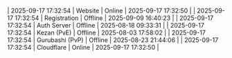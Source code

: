 | 2025-09-17 17:32:54 | Website | Online | 2025-09-17 17:32:50 |
| 2025-09-17 17:32:54 | Registration | Offline | 2025-09-09 16:40:23 |
| 2025-09-17 17:32:54 | Auth Server | Offline | 2025-08-18 09:33:31 |
| 2025-09-17 17:32:54 | Kezan (PvE) | Offline | 2025-08-03 17:58:02 |
| 2025-09-17 17:32:54 | Gurubashi (PvP) | Offline | 2025-08-23 21:44:06 |
| 2025-09-17 17:32:54 | Cloudflare | Online | 2025-09-17 17:32:50 |
